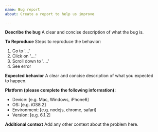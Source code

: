 ```yaml
---
name: Bug report
about: Create a report to help us improve

---
```

<!-- Please delete unused section -->

**Describe the bug**
A clear and concise description of what the bug is.

**To Reproduce**
Steps to reproduce the behavior:
1. Go to '...'
2. Click on '....'
3. Scroll down to '....'
4. See error

**Expected behavior**
A clear and concise description of what you expected to happen.

**Platform (please complete the following information):**
 - Device: [e.g. Mac, Windows, iPhone6]
 - OS: [e.g. iOS8.2]
 - Environment: [e.g. nodejs, chrome, safari]
 - Version: [e.g. 6.1.2]

**Additional context**
Add any other context about the problem here.
